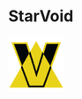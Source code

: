 # StarVoid 

<img src="https://github.com/arthmalbeck/starvoid/blob/main/public/favicon.png?raw=true" width=20% height=20%>
